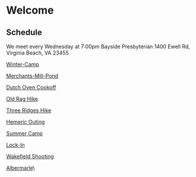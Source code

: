 # Welcome

## Schedule
We meet every Wednesday at 7:00pm 
Bayside Presbyterian 
1400 Ewell Rd, Virginia Beach, VA 23455

[Winter-Camp](./campouts/winter-camp.md)

[Merchants-Mill-Pond](./campouts/merchants-mill-pond.md)

[Dutch Oven Cookoff](./campouts/dutch-oven-cookoff.md)

[Old Rag Hike](./campouts/old-rag.md)

[Three Ridges Hike](./campouts/three-ridges.md)

[Hemeric Outing](./campouts/hemeric-boating-trip.md)

[Summer Camp](./campouts/summer-camp-24.md)

[Lock-In](./campouts./lock-in.md)

[Wakefield Shooting](./campouts./wakefield-shooting-outing.md)

[Albermarle](./campouts.albermarle-merit-badge-weekend.md)\

